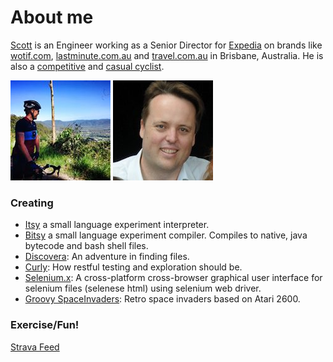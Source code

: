 # About me

[Scott](https://au.linkedin.com/in/scottjhorn) is an Engineer working as a Senior Director for [Expedia](http://expedia.com) on brands like [wotif.com](http://wotif.com), [lastminute.com.au](http://www.lastminute.com.au) and [travel.com.au](http://www.travel.com.au) in Brisbane, Australia. He is also a [competitive](http://www.strava.com/athletes/1300808) and [casual cyclist](http://www.strava.com/athletes/1300808).

![Scott on Mt Nebo picture](img/nebo.jpeg "Looking out of Mt Nebo")
![Scott's profile image](img/profile.jpg "Scott's profile image")


### Creating

* [Itsy](https://github.com/sjhorn/itsy-lang) a small language experiment interpreter.
* [Bitsy](https://github.com/sjhorn/bitsy-lang) a small language experiment compiler. Compiles to native, java bytecode and bash shell files.
* [Discovera](https://github.com/sjhorn/discovera): An adventure in finding files.
* [Curly](https://github.com/sjhorn/curly): How restful testing and exploration should be.
* [Selenium.x](https://github.com/sjhorn/selenium.x): A cross-platform cross-browser graphical user interface for selenium files (selenese html) using selenium web driver.
* [Groovy SpaceInvaders](https://github.com/sjhorn/SpaceInvaders): Retro space invaders based on Atari 2600.                        

### Exercise/Fun!
[Strava Feed](https://www.strava.com/athletes/1300808/activity-summary/2e8ce33e84e6ca28bbee37f916c6e0b78cbf5064 ':include :type=iframe width=300px height=160px')

